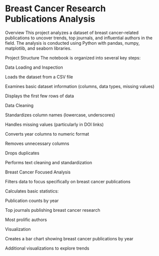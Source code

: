 # Breast Cancer Research Publications Analysis
Overview
This project analyzes a dataset of breast cancer-related publications to uncover trends, top journals, and influential authors in the field. The analysis is conducted using Python with pandas, numpy, matplotlib, and seaborn libraries.

Project Structure
The notebook is organized into several key steps:

Data Loading and Inspection

Loads the dataset from a CSV file

Examines basic dataset information (columns, data types, missing values)

Displays the first few rows of data

Data Cleaning

Standardizes column names (lowercase, underscores)

Handles missing values (particularly in DOI links)

Converts year columns to numeric format

Removes unnecessary columns

Drops duplicates

Performs text cleaning and standardization

Breast Cancer Focused Analysis

Filters data to focus specifically on breast cancer publications

Calculates basic statistics:

Publication counts by year

Top journals publishing breast cancer research

Most prolific authors

Visualization

Creates a bar chart showing breast cancer publications by year

Additional visualizations to explore trends
